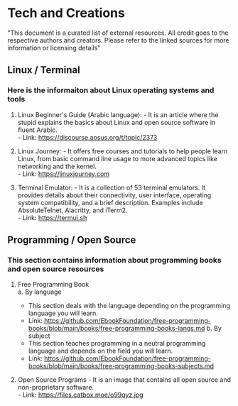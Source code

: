 # Tech and Creations

"This document is a curated list of external resources. All credit goes to the respective authors and creators. Please refer to the linked sources for more information or licensing details"

## Linux / Terminal
### Here is the informaiton about Linux operating systems and tools

  1. Linux Beginner's Guide (Arabic language):
    - It is an article where the stupid explains the basics about Linux and open source software in fluent Arabic. <br>
    - Link: https://discourse.aosus.org/t/topic/2373
  
  2. Linux Journey:
    - It offers free courses and tutorials to help people learn Linux, from basic command line usage to more advanced topics like networking and the kernel. <br>
    - Link: https://linuxjourney.com
    
  3. Terminal Emulator:
    - It is a collection of 53 terminal emulators. It provides details about their connectivity, user interface, operating system compatibility, and a brief description. Examples include AbsoluteTelnet, Alacritty, and iTerm2. <br>
    - Link: https://termui.sh

## Programming / Open Source
### This section contains information about programming books and open source resources

  1. Free Programming Book <br>
    a. By language <br>
      - This section deals with the language depending on the programming language you will learn. <br>
      - Link: https://github.com/EbookFoundation/free-programming-books/blob/main/books/free-programming-books-langs.md
    b. By subject <br>
      - This section teaches programming in a neutral programming language and depends on the field you will learn. <br>
      - Link: https://github.com/EbookFoundation/free-programming-books/blob/main/books/free-programming-books-subjects.md
  
  1. Open Source Programs
    - It is an image that contains all open source and non-proprietary software. <br>
    - Link: https://files.catbox.moe/o99qyz.jpg
